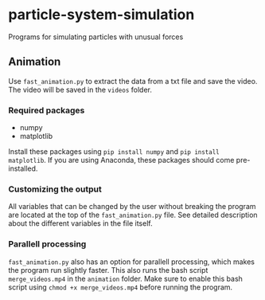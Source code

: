# particle-system-simulation
Programs for simulating particles with unusual forces

## Animation
Use ```fast_animation.py``` to extract the data from a txt file and save the video. The video will be saved in the ```videos``` folder.

### Required packages
- numpy
- matplotlib

Install these packages using ```pip install numpy``` and ```pip install matplotlib```. If you are using Anaconda, these packages should come pre-installed.

### Customizing the output
All variables that can be changed by the user without breaking the program are located at the top of the ```fast_animation.py``` file. See detailed description about the different variables in the file itself.

### Parallell processing
```fast_animation.py``` also has an option for parallell processing, which makes the program run slightly faster.
This also runs the bash script ```merge_videos.mp4``` in the ```animation``` folder. Make sure to enable this bash script using ```chmod +x merge_videos.mp4``` before running the program.


